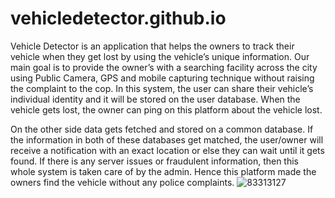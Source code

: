 # vehicledetector.github.io
Vehicle Detector is an application that helps the owners to track their vehicle when they get lost by using the vehicle’s unique information. Our main goal is to provide the owner’s with a searching facility across the city using Public Camera, GPS and mobile capturing technique without raising the complaint to the cop. In this system, the user can share their vehicle’s individual identity and it will be stored on the user database. When the vehicle gets lost, the owner can ping on this platform about the vehicle lost. 

On the other side data gets fetched and stored on a common database. If the information in both of these databases get matched, the user/owner will receive a notification with an exact location or else they can wait until it gets found. If there is any server issues or fraudulent information, then this whole system is taken care of by the admin. Hence this platform made the owners find the vehicle without any police complaints.
![83313127](https://user-images.githubusercontent.com/60292723/146648685-2ebb7f12-86e7-423d-b0be-638e8f7add00.png)
